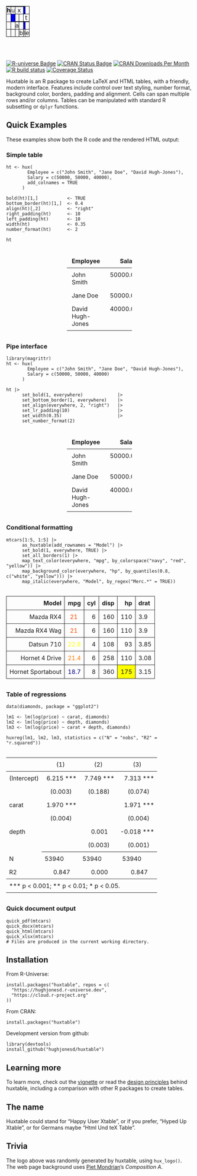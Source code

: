 <style>
.huxtable {
  border-collapse: collapse;
  border: 0px;
  margin-bottom: 2em;
  margin-top: 2em;
}
.huxtable-cell {
  vertical-align: top;
  text-align: left;
  white-space: normal;
  border-style: solid;
  border-width: 0pt;
  padding: 6pt;
  font-weight: normal;
}
.huxtable-header {
  font-weight: bold;
}
</style>
<table class="huxtable" data-quarto-disable-processing="true"  style="margin-left: auto; margin-right: auto;" id="tab:logo">
<col>
<col>
<col>
<col>
<col>
<col>
<tbody>
<tr>
<td class="huxtable-cell" style="text-align: center;  border-style: solid solid solid solid; border-width: 1.2pt 1.2pt 1.2pt 1.2pt; border-top-color: rgb(0, 0, 0);  border-right-color: rgb(0, 0, 0);  border-bottom-color: rgb(0, 0, 0);  border-left-color: rgb(0, 0, 0); padding: 0pt 0pt 0pt 0pt;    font-family: DejaVu Sans;">
</td>
<td class="huxtable-cell" style="text-align: center;  border-style: solid solid solid solid; border-width: 1.2pt 1.2pt 1.2pt 1.2pt; border-top-color: rgb(0, 0, 0);  border-right-color: rgb(0, 0, 0);  border-bottom-color: rgb(0, 0, 0);  border-left-color: rgb(0, 0, 0); padding: 0pt 0pt 0pt 0pt;    font-family: DejaVu Sans;">
</td>
<td class="huxtable-cell" style="text-align: center;  border-style: solid solid solid solid; border-width: 1.2pt 1.2pt 1.2pt 1.2pt; border-top-color: rgb(0, 0, 0);  border-right-color: rgb(0, 0, 0);  border-bottom-color: rgb(0, 0, 0);  border-left-color: rgb(0, 0, 0); padding: 0pt 0pt 0pt 0pt; background-color: rgb(0, 0, 255);   font-family: DejaVu Sans;">
<span style="color: rgb(255, 255, 255);"></span>
</td>
<td class="huxtable-cell" style="text-align: center;  border-style: solid solid solid solid; border-width: 1.2pt 1.2pt 1.2pt 1.2pt; border-top-color: rgb(0, 0, 0);  border-right-color: rgb(0, 0, 0);  border-bottom-color: rgb(0, 0, 0);  border-left-color: rgb(0, 0, 0); padding: 0pt 0pt 0pt 0pt;    font-family: DejaVu Sans;">
</td>
<td class="huxtable-cell" style="text-align: center;  border-style: solid solid solid solid; border-width: 1.2pt 1.2pt 1.2pt 1.2pt; border-top-color: rgb(0, 0, 0);  border-right-color: rgb(0, 0, 0);  border-bottom-color: rgb(0, 0, 0);  border-left-color: rgb(0, 0, 0); padding: 0pt 0pt 0pt 0pt; background-color: rgb(255, 255, 0);   font-family: DejaVu Sans;">
<span style="color: rgb(0, 0, 0);"></span>
</td>
<td class="huxtable-cell" rowspan="2" style="text-align: center;  border-style: solid solid solid solid; border-width: 1.2pt 1.2pt 1.2pt 1.2pt; border-top-color: rgb(0, 0, 0);  border-right-color: rgb(0, 0, 0);  border-bottom-color: rgb(0, 0, 0);  border-left-color: rgb(0, 0, 0); padding: 0pt 0pt 0pt 0pt;    font-family: DejaVu Sans;">
</td>
</tr>
<tr>
<td class="huxtable-cell" style="text-align: center;  border-style: solid solid solid solid; border-width: 1.2pt 1.2pt 1.2pt 1.2pt; border-top-color: rgb(0, 0, 0);  border-right-color: rgb(0, 0, 0);  border-bottom-color: rgb(0, 0, 0);  border-left-color: rgb(0, 0, 0); padding: 0pt 0pt 0pt 0pt;  font-weight: bold;  font-family: DejaVu Sans;">
h
</td>
<td class="huxtable-cell" style="text-align: center;  border-style: solid solid solid solid; border-width: 1.2pt 1.2pt 1.2pt 1.2pt; border-top-color: rgb(0, 0, 0);  border-right-color: rgb(0, 0, 0);  border-bottom-color: rgb(0, 0, 0);  border-left-color: rgb(0, 0, 0); padding: 0pt 0pt 0pt 0pt;    font-family: DejaVu Sans;">
u
</td>
<td class="huxtable-cell" colspan="2" style="text-align: center;  border-style: solid solid solid solid; border-width: 1.2pt 1.2pt 1.2pt 1.2pt; border-top-color: rgb(0, 0, 0);  border-right-color: rgb(0, 0, 0);  border-bottom-color: rgb(0, 0, 0);  border-left-color: rgb(0, 0, 0); padding: 0pt 0pt 0pt 0pt;    font-family: DejaVu Sans;">
x
</td>
<td class="huxtable-cell" style="text-align: center;  border-style: solid solid solid solid; border-width: 1.2pt 1.2pt 1.2pt 1.2pt; border-top-color: rgb(0, 0, 0);  border-right-color: rgb(0, 0, 0);  border-bottom-color: rgb(0, 0, 0);  border-left-color: rgb(0, 0, 0); padding: 0pt 0pt 0pt 0pt; background-color: rgb(0, 0, 255);   font-family: DejaVu Sans;">
<span style="color: rgb(255, 255, 255);"></span>
</td>
</tr>
<tr>
<td class="huxtable-cell" rowspan="2" style="text-align: center;  border-style: solid solid solid solid; border-width: 1.2pt 1.2pt 1.2pt 1.2pt; border-top-color: rgb(0, 0, 0);  border-right-color: rgb(0, 0, 0);  border-bottom-color: rgb(0, 0, 0);  border-left-color: rgb(0, 0, 0); padding: 0pt 0pt 0pt 0pt;    font-family: DejaVu Sans;">
</td>
<td class="huxtable-cell" rowspan="2" style="text-align: center;  border-style: solid solid solid solid; border-width: 1.2pt 1.2pt 1.2pt 1.2pt; border-top-color: rgb(0, 0, 0);  border-right-color: rgb(0, 0, 0);  border-bottom-color: rgb(0, 0, 0);  border-left-color: rgb(0, 0, 0); padding: 0pt 0pt 0pt 0pt; background-color: rgb(0, 0, 255);   font-family: DejaVu Sans;">
<span style="color: rgb(255, 255, 255);"></span>
</td>
<td class="huxtable-cell" style="text-align: center;  border-style: solid solid solid solid; border-width: 1.2pt 1.2pt 1.2pt 1.2pt; border-top-color: rgb(0, 0, 0);  border-right-color: rgb(0, 0, 0);  border-bottom-color: rgb(0, 0, 0);  border-left-color: rgb(0, 0, 0); padding: 0pt 0pt 0pt 0pt;    font-family: DejaVu Sans;">
</td>
<td class="huxtable-cell" style="text-align: center;  border-style: solid solid solid solid; border-width: 1.2pt 1.2pt 1.2pt 1.2pt; border-top-color: rgb(0, 0, 0);  border-right-color: rgb(0, 0, 0);  border-bottom-color: rgb(0, 0, 0);  border-left-color: rgb(0, 0, 0); padding: 0pt 0pt 0pt 0pt;    font-family: DejaVu Sans;">
</td>
<td class="huxtable-cell" colspan="2" style="text-align: center;  border-style: solid solid solid solid; border-width: 1.2pt 1.2pt 1.2pt 1.2pt; border-top-color: rgb(0, 0, 0);  border-right-color: rgb(0, 0, 0);  border-bottom-color: rgb(0, 0, 0);  border-left-color: rgb(0, 0, 0); padding: 0pt 0pt 0pt 0pt;    font-family: DejaVu Sans;">
t
</td>
</tr>
<tr>
<td class="huxtable-cell" style="text-align: center;  border-style: solid solid solid solid; border-width: 1.2pt 1.2pt 1.2pt 1.2pt; border-top-color: rgb(0, 0, 0);  border-right-color: rgb(0, 0, 0);  border-bottom-color: rgb(0, 0, 0);  border-left-color: rgb(0, 0, 0); padding: 0pt 0pt 0pt 0pt;    font-family: DejaVu Sans;">
</td>
<td class="huxtable-cell" style="text-align: center;  border-style: solid solid solid solid; border-width: 1.2pt 1.2pt 1.2pt 1.2pt; border-top-color: rgb(0, 0, 0);  border-right-color: rgb(0, 0, 0);  border-bottom-color: rgb(0, 0, 0);  border-left-color: rgb(0, 0, 0); padding: 0pt 0pt 0pt 0pt; background-color: rgb(0, 0, 255);   font-family: DejaVu Sans;">
<span style="color: rgb(255, 255, 255);"></span>
</td>
<td class="huxtable-cell" style="text-align: center;  border-style: solid solid solid solid; border-width: 1.2pt 1.2pt 1.2pt 1.2pt; border-top-color: rgb(0, 0, 0);  border-right-color: rgb(0, 0, 0);  border-bottom-color: rgb(0, 0, 0);  border-left-color: rgb(0, 0, 0); padding: 0pt 0pt 0pt 0pt;    font-family: DejaVu Sans;">
</td>
<td class="huxtable-cell" style="text-align: center;  border-style: solid solid solid solid; border-width: 1.2pt 1.2pt 1.2pt 1.2pt; border-top-color: rgb(0, 0, 0);  border-right-color: rgb(0, 0, 0);  border-bottom-color: rgb(0, 0, 0);  border-left-color: rgb(0, 0, 0); padding: 0pt 0pt 0pt 0pt;    font-family: DejaVu Sans;">
</td>
</tr>
<tr>
<td class="huxtable-cell" style="text-align: center;  border-style: solid solid solid solid; border-width: 1.2pt 1.2pt 1.2pt 1.2pt; border-top-color: rgb(0, 0, 0);  border-right-color: rgb(0, 0, 0);  border-bottom-color: rgb(0, 0, 0);  border-left-color: rgb(0, 0, 0); padding: 0pt 0pt 0pt 0pt;    font-family: DejaVu Sans;">
</td>
<td class="huxtable-cell" style="text-align: center;  border-style: solid solid solid solid; border-width: 1.2pt 1.2pt 1.2pt 1.2pt; border-top-color: rgb(0, 0, 0);  border-right-color: rgb(0, 0, 0);  border-bottom-color: rgb(0, 0, 0);  border-left-color: rgb(0, 0, 0); padding: 0pt 0pt 0pt 0pt;    font-family: DejaVu Sans;">
</td>
<td class="huxtable-cell" style="text-align: center;  border-style: solid solid solid solid; border-width: 1.2pt 1.2pt 1.2pt 1.2pt; border-top-color: rgb(0, 0, 0);  border-right-color: rgb(0, 0, 0);  border-bottom-color: rgb(0, 0, 0);  border-left-color: rgb(0, 0, 0); padding: 0pt 0pt 0pt 0pt;    font-family: DejaVu Sans;">
a
</td>
<td class="huxtable-cell" style="text-align: center;  border-style: solid solid solid solid; border-width: 1.2pt 1.2pt 1.2pt 1.2pt; border-top-color: rgb(0, 0, 0);  border-right-color: rgb(0, 0, 0);  border-bottom-color: rgb(0, 0, 0);  border-left-color: rgb(0, 0, 0); padding: 0pt 0pt 0pt 0pt;    font-family: DejaVu Sans;">
</td>
<td class="huxtable-cell" style="text-align: center;  border-style: solid solid solid solid; border-width: 1.2pt 1.2pt 1.2pt 1.2pt; border-top-color: rgb(0, 0, 0);  border-right-color: rgb(0, 0, 0);  border-bottom-color: rgb(0, 0, 0);  border-left-color: rgb(0, 0, 0); padding: 0pt 0pt 0pt 0pt; background-color: rgb(0, 0, 255);   font-family: DejaVu Sans;">
<span style="color: rgb(255, 255, 255);"></span>
</td>
<td class="huxtable-cell" style="text-align: center;  border-style: solid solid solid solid; border-width: 1.2pt 1.2pt 1.2pt 1.2pt; border-top-color: rgb(0, 0, 0);  border-right-color: rgb(0, 0, 0);  border-bottom-color: rgb(0, 0, 0);  border-left-color: rgb(0, 0, 0); padding: 0pt 0pt 0pt 0pt;    font-family: DejaVu Sans;">
</td>
</tr>
<tr>
<td class="huxtable-cell" style="text-align: center;  border-style: solid solid solid solid; border-width: 1.2pt 1.2pt 1.2pt 1.2pt; border-top-color: rgb(0, 0, 0);  border-right-color: rgb(0, 0, 0);  border-bottom-color: rgb(0, 0, 0);  border-left-color: rgb(0, 0, 0); padding: 0pt 0pt 0pt 0pt;    font-family: DejaVu Sans;">
</td>
<td class="huxtable-cell" style="text-align: center;  border-style: solid solid solid solid; border-width: 1.2pt 1.2pt 1.2pt 1.2pt; border-top-color: rgb(0, 0, 0);  border-right-color: rgb(0, 0, 0);  border-bottom-color: rgb(0, 0, 0);  border-left-color: rgb(0, 0, 0); padding: 0pt 0pt 0pt 0pt;    font-family: DejaVu Sans;">
</td>
<td class="huxtable-cell" style="text-align: center;  border-style: solid solid solid solid; border-width: 1.2pt 1.2pt 1.2pt 1.2pt; border-top-color: rgb(0, 0, 0);  border-right-color: rgb(0, 0, 0);  border-bottom-color: rgb(0, 0, 0);  border-left-color: rgb(0, 0, 0); padding: 0pt 0pt 0pt 0pt;    font-family: DejaVu Sans;">
</td>
<td class="huxtable-cell" style="text-align: center;  border-style: solid solid solid solid; border-width: 1.2pt 1.2pt 1.2pt 1.2pt; border-top-color: rgb(0, 0, 0);  border-right-color: rgb(0, 0, 0);  border-bottom-color: rgb(0, 0, 0);  border-left-color: rgb(0, 0, 0); padding: 0pt 0pt 0pt 0pt;    font-family: DejaVu Sans;">
b
</td>
<td class="huxtable-cell" style="text-align: center;  border-style: solid solid solid solid; border-width: 1.2pt 1.2pt 1.2pt 1.2pt; border-top-color: rgb(0, 0, 0);  border-right-color: rgb(0, 0, 0);  border-bottom-color: rgb(0, 0, 0);  border-left-color: rgb(0, 0, 0); padding: 0pt 0pt 0pt 0pt;    font-family: DejaVu Sans;">
l
</td>
<td class="huxtable-cell" style="text-align: center;  border-style: solid solid solid solid; border-width: 1.2pt 1.2pt 1.2pt 1.2pt; border-top-color: rgb(0, 0, 0);  border-right-color: rgb(0, 0, 0);  border-bottom-color: rgb(0, 0, 0);  border-left-color: rgb(0, 0, 0); padding: 0pt 0pt 0pt 0pt;    font-family: DejaVu Sans;">
e
</td>
</tr>
</tbody>
</table>

<br>

<!-- badges: start -->

[![R-universe
Badge](https://hughjonesd.r-universe.dev/badges/huxtable)](https://hughjonesd.r-universe.dev/huxtable)
[![CRAN Status
Badge](https://www.r-pkg.org/badges/version/huxtable)](https://cran.r-project.org/package=huxtable)
[![CRAN Downloads Per
Month](https://cranlogs.r-pkg.org/badges/huxtable)](https://CRAN.R-project.org/package=huxtable)
[![R build
status](https://github.com/hughjonesd/huxtable/workflows/R-CMD-check/badge.svg)](https://github.com/hughjonesd/huxtable/actions)
[![Coverage
Status](https://img.shields.io/codecov/c/github/hughjonesd/huxtable/master.svg)](https://app.codecov.io/github/hughjonesd/huxtable?branch=master)
<!-- badges: end -->

Huxtable is an R package to create LaTeX and HTML tables, with a
friendly, modern interface. Features include control over text styling,
number format, background color, borders, padding and alignment. Cells
can span multiple rows and/or columns. Tables can be manipulated with
standard R subsetting or `dplyr` functions.

## Quick Examples

These examples show both the R code and the rendered HTML output:

### Simple table

    ht <- hux(
            Employee = c("John Smith", "Jane Doe", "David Hugh-Jones"),
            Salary = c(50000, 50000, 40000),
            add_colnames = TRUE
          )

    bold(ht)[1,]           <- TRUE
    bottom_border(ht)[1,]  <- 0.4
    align(ht)[,2]          <- "right"
    right_padding(ht)      <- 10
    left_padding(ht)       <- 10
    width(ht)              <- 0.35
    number_format(ht)      <- 2

    ht

<table class="huxtable" data-quarto-disable-processing="true"  style="width: 35%; margin-left: auto; margin-right: auto;" id="tab:simple-table">
<col><col><thead>
<tr>
<th class="huxtable-cell huxtable-header" style="border-style: solid solid solid solid; border-width: 0pt 0pt 0.4pt 0pt;    padding: 6pt 10pt 6pt 10pt;">Employee</th><th class="huxtable-cell huxtable-header" style="text-align: right;  border-style: solid solid solid solid; border-width: 0pt 0pt 0.4pt 0pt;    padding: 6pt 10pt 6pt 10pt;">Salary</th></tr>
</thead>
<tbody>
<tr>
<td class="huxtable-cell" style="border-style: solid solid solid solid; border-width: 0.4pt 0pt 0pt 0pt;    padding: 6pt 10pt 6pt 10pt;">John Smith</td><td class="huxtable-cell" style="text-align: right;  border-style: solid solid solid solid; border-width: 0.4pt 0pt 0pt 0pt;    padding: 6pt 10pt 6pt 10pt;">50000.00</td></tr>
<tr>
<td class="huxtable-cell" style="border-style: solid solid solid solid; border-width: 0pt 0pt 0pt 0pt;    padding: 6pt 10pt 6pt 10pt;">Jane Doe</td><td class="huxtable-cell" style="text-align: right;  border-style: solid solid solid solid; border-width: 0pt 0pt 0pt 0pt;    padding: 6pt 10pt 6pt 10pt;">50000.00</td></tr>
<tr>
<td class="huxtable-cell" style="border-style: solid solid solid solid; border-width: 0pt 0pt 0pt 0pt;    padding: 6pt 10pt 6pt 10pt;">David Hugh-Jones</td><td class="huxtable-cell" style="text-align: right;  border-style: solid solid solid solid; border-width: 0pt 0pt 0pt 0pt;    padding: 6pt 10pt 6pt 10pt;">40000.00</td></tr>
</tbody>
</table>

### Pipe interface

    library(magrittr)
    ht <- hux(
            Employee = c("John Smith", "Jane Doe", "David Hugh-Jones"),
            Salary = c(50000, 50000, 40000)
          )

    ht |>
          set_bold(1, everywhere)             |>
          set_bottom_border(1, everywhere)    |>
          set_align(everywhere, 2, "right")   |>
          set_lr_padding(10)                  |>
          set_width(0.35)                     |>
          set_number_format(2)

<table class="huxtable" data-quarto-disable-processing="true"  style="width: 35%; margin-left: auto; margin-right: auto;" id="tab:pipe-interface">
<col><col><thead>
<tr>
<th class="huxtable-cell huxtable-header" style="border-style: solid solid solid solid; border-width: 0pt 0pt 0.4pt 0pt;    padding: 6pt 10pt 6pt 10pt;">Employee</th><th class="huxtable-cell huxtable-header" style="text-align: right;  border-style: solid solid solid solid; border-width: 0pt 0pt 0.4pt 0pt;    padding: 6pt 10pt 6pt 10pt;">Salary</th></tr>
</thead>
<tbody>
<tr>
<td class="huxtable-cell" style="border-style: solid solid solid solid; border-width: 0.4pt 0pt 0pt 0pt;    padding: 6pt 10pt 6pt 10pt;">John Smith</td><td class="huxtable-cell" style="text-align: right;  border-style: solid solid solid solid; border-width: 0.4pt 0pt 0pt 0pt;    padding: 6pt 10pt 6pt 10pt;">50000.00</td></tr>
<tr>
<td class="huxtable-cell" style="border-style: solid solid solid solid; border-width: 0pt 0pt 0pt 0pt;    padding: 6pt 10pt 6pt 10pt;">Jane Doe</td><td class="huxtable-cell" style="text-align: right;  border-style: solid solid solid solid; border-width: 0pt 0pt 0pt 0pt;    padding: 6pt 10pt 6pt 10pt;">50000.00</td></tr>
<tr>
<td class="huxtable-cell" style="border-style: solid solid solid solid; border-width: 0pt 0pt 0pt 0pt;    padding: 6pt 10pt 6pt 10pt;">David Hugh-Jones</td><td class="huxtable-cell" style="text-align: right;  border-style: solid solid solid solid; border-width: 0pt 0pt 0pt 0pt;    padding: 6pt 10pt 6pt 10pt;">40000.00</td></tr>
</tbody>
</table>

### Conditional formatting

    mtcars[1:5, 1:5] |>
          as_huxtable(add_rownames = "Model") |>
          set_bold(1, everywhere, TRUE) |>
          set_all_borders(1) |>
          map_text_color(everywhere, "mpg", by_colorspace("navy", "red", "yellow")) |>
          map_background_color(everywhere, "hp", by_quantiles(0.8, c("white", "yellow"))) |>
          map_italic(everywhere, "Model", by_regex("Merc.*" = TRUE))

<table class="huxtable" data-quarto-disable-processing="true"  style="margin-left: auto; margin-right: auto;" id="tab:conditional-formatting">
<col><col><col><col><col><col><thead>
<tr>
<th class="huxtable-cell huxtable-header" style="text-align: right;  border-style: solid solid solid solid; border-width: 1pt 1pt 1pt 1pt;">Model</th><th class="huxtable-cell huxtable-header" style="text-align: right;  border-style: solid solid solid solid; border-width: 1pt 1pt 1pt 1pt;">mpg</th><th class="huxtable-cell huxtable-header" style="text-align: right;  border-style: solid solid solid solid; border-width: 1pt 1pt 1pt 1pt;">cyl</th><th class="huxtable-cell huxtable-header" style="text-align: right;  border-style: solid solid solid solid; border-width: 1pt 1pt 1pt 1pt;">disp</th><th class="huxtable-cell huxtable-header" style="text-align: right;  border-style: solid solid solid solid; border-width: 1pt 1pt 1pt 1pt;">hp</th><th class="huxtable-cell huxtable-header" style="border-style: solid solid solid solid; border-width: 1pt 1pt 1pt 1pt;">drat</th></tr>
</thead>
<tbody>
<tr>
<td class="huxtable-cell" style="text-align: right;  border-style: solid solid solid solid; border-width: 1pt 1pt 1pt 1pt;">Mazda RX4</td><td class="huxtable-cell" style="text-align: right;  border-style: solid solid solid solid; border-width: 1pt 1pt 1pt 1pt;"><span style="color: rgb(255, 72, 0);">21&nbsp;&nbsp;</span></td><td class="huxtable-cell" style="text-align: right;  border-style: solid solid solid solid; border-width: 1pt 1pt 1pt 1pt;">6</td><td class="huxtable-cell" style="text-align: right;  border-style: solid solid solid solid; border-width: 1pt 1pt 1pt 1pt;">160</td><td class="huxtable-cell" style="text-align: right;  border-style: solid solid solid solid; border-width: 1pt 1pt 1pt 1pt;     background-color: rgb(255, 255, 255);">110</td><td class="huxtable-cell" style="border-style: solid solid solid solid; border-width: 1pt 1pt 1pt 1pt;">3.9</td></tr>
<tr>
<td class="huxtable-cell" style="text-align: right;  border-style: solid solid solid solid; border-width: 1pt 1pt 1pt 1pt;">Mazda RX4 Wag</td><td class="huxtable-cell" style="text-align: right;  border-style: solid solid solid solid; border-width: 1pt 1pt 1pt 1pt;"><span style="color: rgb(255, 72, 0);">21&nbsp;&nbsp;</span></td><td class="huxtable-cell" style="text-align: right;  border-style: solid solid solid solid; border-width: 1pt 1pt 1pt 1pt;">6</td><td class="huxtable-cell" style="text-align: right;  border-style: solid solid solid solid; border-width: 1pt 1pt 1pt 1pt;">160</td><td class="huxtable-cell" style="text-align: right;  border-style: solid solid solid solid; border-width: 1pt 1pt 1pt 1pt;     background-color: rgb(255, 255, 255);">110</td><td class="huxtable-cell" style="border-style: solid solid solid solid; border-width: 1pt 1pt 1pt 1pt;">3.9</td></tr>
<tr>
<td class="huxtable-cell" style="text-align: right;  border-style: solid solid solid solid; border-width: 1pt 1pt 1pt 1pt;">Datsun 710</td><td class="huxtable-cell" style="text-align: right;  border-style: solid solid solid solid; border-width: 1pt 1pt 1pt 1pt;"><span style="color: rgb(255, 255, 0);">22.8</span></td><td class="huxtable-cell" style="text-align: right;  border-style: solid solid solid solid; border-width: 1pt 1pt 1pt 1pt;">4</td><td class="huxtable-cell" style="text-align: right;  border-style: solid solid solid solid; border-width: 1pt 1pt 1pt 1pt;">108</td><td class="huxtable-cell" style="text-align: right;  border-style: solid solid solid solid; border-width: 1pt 1pt 1pt 1pt;     background-color: rgb(255, 255, 255);">93</td><td class="huxtable-cell" style="border-style: solid solid solid solid; border-width: 1pt 1pt 1pt 1pt;">3.85</td></tr>
<tr>
<td class="huxtable-cell" style="text-align: right;  border-style: solid solid solid solid; border-width: 1pt 1pt 1pt 1pt;">Hornet 4 Drive</td><td class="huxtable-cell" style="text-align: right;  border-style: solid solid solid solid; border-width: 1pt 1pt 1pt 1pt;"><span style="color: rgb(255, 123, 0);">21.4</span></td><td class="huxtable-cell" style="text-align: right;  border-style: solid solid solid solid; border-width: 1pt 1pt 1pt 1pt;">6</td><td class="huxtable-cell" style="text-align: right;  border-style: solid solid solid solid; border-width: 1pt 1pt 1pt 1pt;">258</td><td class="huxtable-cell" style="text-align: right;  border-style: solid solid solid solid; border-width: 1pt 1pt 1pt 1pt;     background-color: rgb(255, 255, 255);">110</td><td class="huxtable-cell" style="border-style: solid solid solid solid; border-width: 1pt 1pt 1pt 1pt;">3.08</td></tr>
<tr>
<td class="huxtable-cell" style="text-align: right;  border-style: solid solid solid solid; border-width: 1pt 1pt 1pt 1pt;">Hornet Sportabout</td><td class="huxtable-cell" style="text-align: right;  border-style: solid solid solid solid; border-width: 1pt 1pt 1pt 1pt;"><span style="color: rgb(0, 0, 128);">18.7</span></td><td class="huxtable-cell" style="text-align: right;  border-style: solid solid solid solid; border-width: 1pt 1pt 1pt 1pt;">8</td><td class="huxtable-cell" style="text-align: right;  border-style: solid solid solid solid; border-width: 1pt 1pt 1pt 1pt;">360</td><td class="huxtable-cell" style="text-align: right;  border-style: solid solid solid solid; border-width: 1pt 1pt 1pt 1pt;     background-color: rgb(255, 255, 0);">175</td><td class="huxtable-cell" style="border-style: solid solid solid solid; border-width: 1pt 1pt 1pt 1pt;">3.15</td></tr>
</tbody>
</table>

### Table of regressions

    data(diamonds, package = "ggplot2")

    lm1 <- lm(log(price) ~ carat, diamonds)
    lm2 <- lm(log(price) ~ depth, diamonds)
    lm3 <- lm(log(price) ~ carat + depth, diamonds)

    huxreg(lm1, lm2, lm3, statistics = c("N" = "nobs", "R2" = "r.squared"))

<table class="huxtable" data-quarto-disable-processing="true"  style="margin-left: auto; margin-right: auto;" id="tab:regression-table">
<col><col><col><col><thead>
<tr>
<th class="huxtable-cell huxtable-header" style="text-align: center;  border-style: solid solid solid solid; border-width: 0.8pt 0pt 0pt 0pt;      font-weight: normal;"></th><th class="huxtable-cell huxtable-header" style="text-align: center;  border-style: solid solid solid solid; border-width: 0.8pt 0pt 0.4pt 0pt;      font-weight: normal;">(1)</th><th class="huxtable-cell huxtable-header" style="text-align: center;  border-style: solid solid solid solid; border-width: 0.8pt 0pt 0.4pt 0pt;      font-weight: normal;">(2)</th><th class="huxtable-cell huxtable-header" style="text-align: center;  border-style: solid solid solid solid; border-width: 0.8pt 0pt 0.4pt 0pt;      font-weight: normal;">(3)</th></tr>
</thead>
<tbody>
<tr>
<th class="huxtable-cell huxtable-header" style="border-style: solid solid solid solid; border-width: 0pt 0pt 0pt 0pt;      font-weight: normal;">(Intercept)</th><td class="huxtable-cell" style="text-align: right;  border-style: solid solid solid solid; border-width: 0.4pt 0pt 0pt 0pt;">6.215 ***</td><td class="huxtable-cell" style="text-align: right;  border-style: solid solid solid solid; border-width: 0.4pt 0pt 0pt 0pt;">7.749 ***</td><td class="huxtable-cell" style="text-align: right;  border-style: solid solid solid solid; border-width: 0.4pt 0pt 0pt 0pt;">7.313 ***</td></tr>
<tr>
<th class="huxtable-cell huxtable-header" style="border-style: solid solid solid solid; border-width: 0pt 0pt 0pt 0pt;      font-weight: normal;"></th><td class="huxtable-cell" style="text-align: right;  border-style: solid solid solid solid; border-width: 0pt 0pt 0pt 0pt;">(0.003)&nbsp;&nbsp;&nbsp;</td><td class="huxtable-cell" style="text-align: right;  border-style: solid solid solid solid; border-width: 0pt 0pt 0pt 0pt;">(0.188)&nbsp;&nbsp;&nbsp;</td><td class="huxtable-cell" style="text-align: right;  border-style: solid solid solid solid; border-width: 0pt 0pt 0pt 0pt;">(0.074)&nbsp;&nbsp;&nbsp;</td></tr>
<tr>
<th class="huxtable-cell huxtable-header" style="border-style: solid solid solid solid; border-width: 0pt 0pt 0pt 0pt;      font-weight: normal;">carat</th><td class="huxtable-cell" style="text-align: right;  border-style: solid solid solid solid; border-width: 0pt 0pt 0pt 0pt;">1.970 ***</td><td class="huxtable-cell" style="text-align: right;  border-style: solid solid solid solid; border-width: 0pt 0pt 0pt 0pt;">&nbsp;&nbsp;&nbsp;&nbsp;&nbsp;&nbsp;&nbsp;&nbsp;</td><td class="huxtable-cell" style="text-align: right;  border-style: solid solid solid solid; border-width: 0pt 0pt 0pt 0pt;">1.971 ***</td></tr>
<tr>
<th class="huxtable-cell huxtable-header" style="border-style: solid solid solid solid; border-width: 0pt 0pt 0pt 0pt;      font-weight: normal;"></th><td class="huxtable-cell" style="text-align: right;  border-style: solid solid solid solid; border-width: 0pt 0pt 0pt 0pt;">(0.004)&nbsp;&nbsp;&nbsp;</td><td class="huxtable-cell" style="text-align: right;  border-style: solid solid solid solid; border-width: 0pt 0pt 0pt 0pt;">&nbsp;&nbsp;&nbsp;&nbsp;&nbsp;&nbsp;&nbsp;&nbsp;</td><td class="huxtable-cell" style="text-align: right;  border-style: solid solid solid solid; border-width: 0pt 0pt 0pt 0pt;">(0.004)&nbsp;&nbsp;&nbsp;</td></tr>
<tr>
<th class="huxtable-cell huxtable-header" style="border-style: solid solid solid solid; border-width: 0pt 0pt 0pt 0pt;      font-weight: normal;">depth</th><td class="huxtable-cell" style="text-align: right;  border-style: solid solid solid solid; border-width: 0pt 0pt 0pt 0pt;">&nbsp;&nbsp;&nbsp;&nbsp;&nbsp;&nbsp;&nbsp;&nbsp;</td><td class="huxtable-cell" style="text-align: right;  border-style: solid solid solid solid; border-width: 0pt 0pt 0pt 0pt;">0.001&nbsp;&nbsp;&nbsp;&nbsp;</td><td class="huxtable-cell" style="text-align: right;  border-style: solid solid solid solid; border-width: 0pt 0pt 0pt 0pt;">-0.018 ***</td></tr>
<tr>
<th class="huxtable-cell huxtable-header" style="border-style: solid solid solid solid; border-width: 0pt 0pt 0pt 0pt;      font-weight: normal;"></th><td class="huxtable-cell" style="text-align: right;  border-style: solid solid solid solid; border-width: 0pt 0pt 0.4pt 0pt;">&nbsp;&nbsp;&nbsp;&nbsp;&nbsp;&nbsp;&nbsp;&nbsp;</td><td class="huxtable-cell" style="text-align: right;  border-style: solid solid solid solid; border-width: 0pt 0pt 0.4pt 0pt;">(0.003)&nbsp;&nbsp;&nbsp;</td><td class="huxtable-cell" style="text-align: right;  border-style: solid solid solid solid; border-width: 0pt 0pt 0.4pt 0pt;">(0.001)&nbsp;&nbsp;&nbsp;</td></tr>
<tr>
<th class="huxtable-cell huxtable-header" style="border-style: solid solid solid solid; border-width: 0pt 0pt 0pt 0pt;      font-weight: normal;">N</th><td class="huxtable-cell" style="text-align: right;  border-style: solid solid solid solid; border-width: 0.4pt 0pt 0pt 0pt;">53940&nbsp;&nbsp;&nbsp;&nbsp;&nbsp;&nbsp;&nbsp;&nbsp;</td><td class="huxtable-cell" style="text-align: right;  border-style: solid solid solid solid; border-width: 0.4pt 0pt 0pt 0pt;">53940&nbsp;&nbsp;&nbsp;&nbsp;&nbsp;&nbsp;&nbsp;&nbsp;</td><td class="huxtable-cell" style="text-align: right;  border-style: solid solid solid solid; border-width: 0.4pt 0pt 0pt 0pt;">53940&nbsp;&nbsp;&nbsp;&nbsp;&nbsp;&nbsp;&nbsp;&nbsp;</td></tr>
<tr>
<th class="huxtable-cell huxtable-header" style="border-style: solid solid solid solid; border-width: 0pt 0pt 0.8pt 0pt;      font-weight: normal;">R2</th><td class="huxtable-cell" style="text-align: right;  border-style: solid solid solid solid; border-width: 0pt 0pt 0.8pt 0pt;">0.847&nbsp;&nbsp;&nbsp;&nbsp;</td><td class="huxtable-cell" style="text-align: right;  border-style: solid solid solid solid; border-width: 0pt 0pt 0.8pt 0pt;">0.000&nbsp;&nbsp;&nbsp;&nbsp;</td><td class="huxtable-cell" style="text-align: right;  border-style: solid solid solid solid; border-width: 0pt 0pt 0.8pt 0pt;">0.847&nbsp;&nbsp;&nbsp;&nbsp;</td></tr>
<tr>
<th class="huxtable-cell huxtable-header" colspan="4" style="border-style: solid solid solid solid; border-width: 0.8pt 0pt 0pt 0pt;      font-weight: normal;">*** p &lt; 0.001; ** p &lt; 0.01; * p &lt; 0.05.</th></tr>
</tbody>
</table>

### Quick document output

    quick_pdf(mtcars)
    quick_docx(mtcars)
    quick_html(mtcars)
    quick_xlsx(mtcars)
    # Files are produced in the current working directory.

## Installation

From R-Universe:

    install.packages("huxtable", repos = c(
      "https://hughjonesd.r-universe.dev",
      "https://cloud.r-project.org"
    ))

From CRAN:

    install.packages("huxtable")

Development version from github:

    library(devtools)
    install_github("hughjonesd/huxtable")

## Learning more

To learn more, check out the
[vignette](https://hughjonesd.github.io/huxtable/huxtable-html.html) or
read the [design
principles](https://hughjonesd.github.io/huxtable/design-principles-html.html)
behind huxtable, including a comparison with other R packages to create
tables.

## The name

Huxtable could stand for “Happy User Xtable”, or if you prefer, “Hyped
Up Xtable”, or for Germans maybe “Html Und teX Table”.

## Trivia

The logo above was randomly generated by huxtable, using `hux_logo()`.
The web page background uses [Piet
Mondrian](https://en.wikipedia.org/wiki/Piet_Mondrian)’s *Composition
A*.
